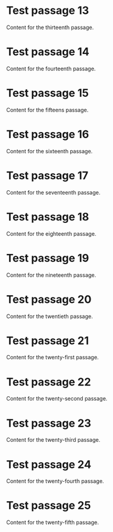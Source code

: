 # Test passage 13
Content for the thirteenth passage.

# Test passage 14
Content for the fourteenth passage.

# Test passage 15
Content for the fifteens passage.

# Test passage 16
Content for the sixteenth passage.

# Test passage 17
Content for the seventeenth passage.

# Test passage 18
Content for the eighteenth passage.

# Test passage 19
Content for the nineteenth passage.

# Test passage 20
Content for the twentieth passage.

# Test passage 21
Content for the twenty-first passage.

# Test passage 22
Content for the twenty-second passage.

# Test passage 23
Content for the twenty-third passage.

# Test passage 24
Content for the twenty-fourth passage.

# Test passage 25
Content for the twenty-fifth passage.
